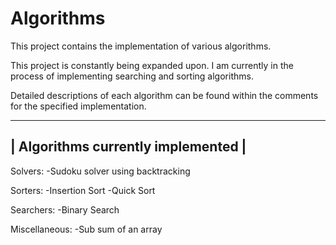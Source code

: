 # Algorithms
This project contains the implementation of various algorithms.

This project is constantly being expanded upon. I am currently in the
process of implementing searching and sorting algorithms.

Detailed descriptions of each algorithm can be found within the comments for the specified implementation. 

 ----------------------------------
| Algorithms currently implemented |
 ----------------------------------
Solvers:
-Sudoku solver using backtracking

Sorters:
-Insertion Sort
-Quick Sort

Searchers:
-Binary Search

Miscellaneous:
-Sub sum of an array
